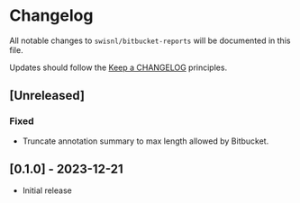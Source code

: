 # Changelog

All notable changes to `swisnl/bitbucket-reports` will be documented in this file.

Updates should follow the [Keep a CHANGELOG](https://keepachangelog.com/) principles.

## [Unreleased]

### Fixed

- Truncate annotation summary to max length allowed by Bitbucket.

## [0.1.0] - 2023-12-21

- Initial release
